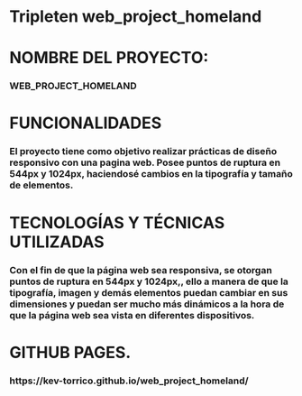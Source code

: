 # Tripleten web_project_homeland

# NOMBRE DEL PROYECTO:

<h3>WEB_PROJECT_HOMELAND</h3>

# FUNCIONALIDADES

<h3>El proyecto tiene como objetivo realizar prácticas de diseño responsivo con una pagina web.
Posee puntos de ruptura en 544px y 1024px, haciendosé cambios en la tipografía y tamaño de elementos.</h3>

# TECNOLOGÍAS Y TÉCNICAS UTILIZADAS

<h3>Con el fin de que la página web sea responsiva, se otorgan puntos de ruptura en 544px y 1024px,, ello a manera de que la tipografía, imagen y demás elementos puedan cambiar en sus dimensiones y puedan ser mucho más dinámicos a la hora de que la página web sea vista en diferentes dispositivos.</h3>

# GITHUB PAGES.

<h3>https://kev-torrico.github.io/web_project_homeland/</h3>
